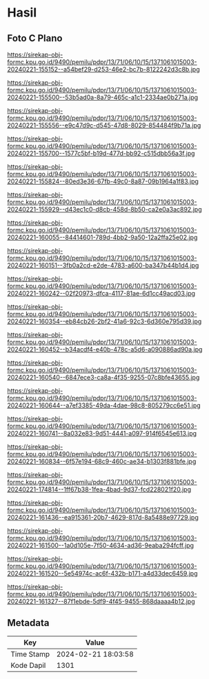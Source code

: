 # Hasil

## Foto C Plano

https://sirekap-obj-formc.kpu.go.id/9490/pemilu/pdpr/13/71/06/10/15/1371061015003-20240221-155152--a54bef29-d253-46e2-bc7b-8122242d3c8b.jpg

https://sirekap-obj-formc.kpu.go.id/9490/pemilu/pdpr/13/71/06/10/15/1371061015003-20240221-155500--53b5ad0a-8a79-465c-a1c1-2334ae0b271a.jpg

https://sirekap-obj-formc.kpu.go.id/9490/pemilu/pdpr/13/71/06/10/15/1371061015003-20240221-155556--e9c47d9c-d545-47d8-8029-854484f9b71a.jpg

https://sirekap-obj-formc.kpu.go.id/9490/pemilu/pdpr/13/71/06/10/15/1371061015003-20240221-155700--1577c5bf-b19d-477d-bb92-c515dbb56a3f.jpg

https://sirekap-obj-formc.kpu.go.id/9490/pemilu/pdpr/13/71/06/10/15/1371061015003-20240221-155824--80ed3e36-67fb-49c0-8a87-09b1964a1f83.jpg

https://sirekap-obj-formc.kpu.go.id/9490/pemilu/pdpr/13/71/06/10/15/1371061015003-20240221-155929--d43ec1c0-d8cb-458d-8b50-ca2e0a3ac892.jpg

https://sirekap-obj-formc.kpu.go.id/9490/pemilu/pdpr/13/71/06/10/15/1371061015003-20240221-160055--84414601-789d-4bb2-9a50-12a2ffa25e02.jpg

https://sirekap-obj-formc.kpu.go.id/9490/pemilu/pdpr/13/71/06/10/15/1371061015003-20240221-160151--3fb0a2cd-e2de-4783-a600-ba347b44b1d4.jpg

https://sirekap-obj-formc.kpu.go.id/9490/pemilu/pdpr/13/71/06/10/15/1371061015003-20240221-160242--02f20973-dfca-4117-81ae-6d1cc49acd03.jpg

https://sirekap-obj-formc.kpu.go.id/9490/pemilu/pdpr/13/71/06/10/15/1371061015003-20240221-160354--eb84cb26-2bf2-41a6-92c3-6d360e795d39.jpg

https://sirekap-obj-formc.kpu.go.id/9490/pemilu/pdpr/13/71/06/10/15/1371061015003-20240221-160452--b34acdf4-e40b-478c-a5d6-a090886ad90a.jpg

https://sirekap-obj-formc.kpu.go.id/9490/pemilu/pdpr/13/71/06/10/15/1371061015003-20240221-160540--6847ece3-ca8a-4f35-9255-07c8bfe43655.jpg

https://sirekap-obj-formc.kpu.go.id/9490/pemilu/pdpr/13/71/06/10/15/1371061015003-20240221-160644--a7ef3385-49da-4dae-98c8-805279cc6e51.jpg

https://sirekap-obj-formc.kpu.go.id/9490/pemilu/pdpr/13/71/06/10/15/1371061015003-20240221-160741--8a032e83-9d51-4441-a097-914f6545e613.jpg

https://sirekap-obj-formc.kpu.go.id/9490/pemilu/pdpr/13/71/06/10/15/1371061015003-20240221-160834--6f57e194-68c9-460c-ae34-b1303f881bfe.jpg

https://sirekap-obj-formc.kpu.go.id/9490/pemilu/pdpr/13/71/06/10/15/1371061015003-20240221-174814--1ff67b38-1fea-4bad-9d37-fcd228021f20.jpg

https://sirekap-obj-formc.kpu.go.id/9490/pemilu/pdpr/13/71/06/10/15/1371061015003-20240221-161436--ea915361-20b7-4629-817d-8a5488e97729.jpg

https://sirekap-obj-formc.kpu.go.id/9490/pemilu/pdpr/13/71/06/10/15/1371061015003-20240221-161500--1a0d105e-7f50-4634-ad36-9eaba294fcff.jpg

https://sirekap-obj-formc.kpu.go.id/9490/pemilu/pdpr/13/71/06/10/15/1371061015003-20240221-161520--5e54974c-ac6f-432b-b171-a4d33dec6459.jpg

https://sirekap-obj-formc.kpu.go.id/9490/pemilu/pdpr/13/71/06/10/15/1371061015003-20240221-161327--87f1ebde-5df9-4f45-9455-868daaaa4b12.jpg


## Metadata

| Key        | Value               |
| ---------- | ------------------- |
| Time Stamp | 2024-02-21 18:03:58 |
| Kode Dapil | 1301                |



